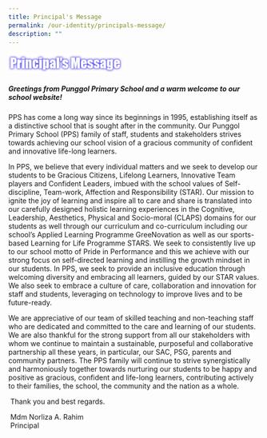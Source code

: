```yaml
---
title: Principal's Message
permalink: /our-identity/principals-message/
description: ""
---
```


<img src="/images/Ps%20Msg.png" 
     style="width:45%">



##### Greetings from Punggol Primary School and a warm welcome to our school website!


PPS has come a long way since its beginnings in 1995, establishing itself as a distinctive school that is sought after in the community. Our Punggol Primary School (PPS) family of staff, students and stakeholders strives towards achieving our school vision of a gracious community of confident and innovative life-long learners.    

  

In PPS, we believe that every individual matters and we seek to develop our students to be Gracious Citizens, Lifelong Learners, Innovative Team players and Confident Leaders, imbued with the school values of Self-discipline, Team-work, Affection and Responsibility (STAR). Our mission to ignite the joy of learning and inspire all to care and share is translated into our carefully designed holistic learning experiences in the Cognitive, Leadership, Aesthetics, Physical and Socio-moral (CLAPS) domains for our students as well through our curriculum and co-curriculum including our school’s Applied Learning Programme GreeNovation as well as our sports-based Learning for Life Programme STARS. We seek to consistently live up to our school motto of Pride in Performance and this we achieve with our strong focus on self-directed learning and instilling the growth mindset in our students. In PPS, we seek to provide an inclusive education through welcoming diversity and embracing all learners, guided by our STAR values. We also seek to embrace a culture of care, collaboration and innovation for staff and students, leveraging on technology to improve lives and to be future-ready.    

  

We are appreciative of our team of skilled teaching and non-teaching staff who are dedicated and committed to the care and learning of our students. We are also thankful for the strong support from all our stakeholders with whom we continue to maintain a sustainable, purposeful and collaborative partnership all these years, in particular, our SAC, PSG, parents and community partners. The PPS family will continue to strive synergistically and harmoniously together towards nurturing our students to be happy and positive as gracious, confident and life-long learners, contributing actively to their families, the school, the community and the nation as a whole.   

  
 Thank you and best regards.      
  
 Mdm Norliza A. Rahim  
 Principal
